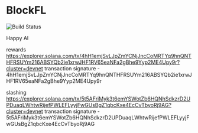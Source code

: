 # BlockFL

![Build Status](https://circleci.com/gh/Block-FL/BlockFL.svg?style=shield&circle-token=:circle-token)


Happy AI

rewards
https://explorer.solana.com/tx/4hH1emjSvLJpZmYCNjJncCoMRTYq9hnQNTHFRSUYm216ABSYQb2ie1xrwJHF1RV65eaNFa2gBhe9Yyp2ME4Upy9r?cluster=devnet 
transaction signature - 4hH1emjSvLJpZmYCNjJncCoMRTYq9hnQNTHFRSUYm216ABSYQb2ie1xrwJHF1RV65eaNFa2gBhe9Yyp2ME4Upy9r

slashing
https://explorer.solana.com/tx/5t5AFriMyk3t6emYSWotZb6HQNhSdkzrD2UPDuaqLWhtwRijefPWLEFLyyjFwGUsBgZ1qbcKxe4EcCvTbyoRj9AG?cluster=devnet
transaction signature - 5t5AFriMyk3t6emYSWotZb6HQNhSdkzrD2UPDuaqLWhtwRijefPWLEFLyyjFwGUsBgZ1qbcKxe4EcCvTbyoRj9AG
